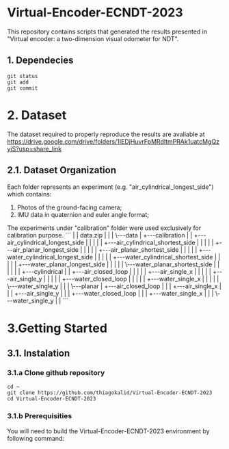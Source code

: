 # Virtual-Encoder-ECNDT-2023

This repository contains scripts that generated the results presented in "Virtual encoder: a two-dimension visual odometer for NDT".

## 1. Dependecies
```
git status
git add
git commit
```

# 2. Dataset

The dataset required to properly reproduce the results are avaliable at <a href="https://drive.google.com/drive/folders/1IEDjHuvrFpMRdltmPRAk1uatcMgQzyiS?usp=share_link"> https://drive.google.com/drive/folders/1IEDjHuvrFpMRdltmPRAk1uatcMgQzyiS?usp=share_link </a> 

## 2.1. Dataset Organization
Each folder represents an experiment (e.g. "air_cylindrical_longest_side") which contains:
<ol>
  <li>Photos of the ground-facing camera;</li>
  <li>IMU data in quaternion and euler angle format;</li>
</ol> 
The experiments under "calibration" folder were used exclusively for calibration purpose.
```
|   |   data.zip
|   |   
|   \---data
|       +---calibration
|       |   +---air_cylindrical_longest_side
|       |   |       
|       |   +---air_cylindrical_shortest_side
|       |   |       
|       |   +---air_planar_longest_side
|       |   |       
|       |   +---air_planar_shortest_side
|       |   |       
|       |   +---water_cylindrical_longest_side
|       |   |       
|       |   +---water_cylindrical_shortest_side
|       |   |       
|       |   +---water_planar_longest_side
|       |   |       
|       |   \---water_planar_shortest_side
|       |   	| 
|       |           
|       +---cylindrical
|       |   +---air_closed_loop
|       |   |       
|       |   +---air_single_x
|       |   |       
|       |   +---air_single_y
|       |   |       
|       |   +---water_closed_loop
|       |   |       
|       |   +---water_single_x
|       |   |       
|       |   \---water_single_y
|       |           
|       \---planar
|           +---air_closed_loop
|           |       
|           +---air_single_x
|           |       
|           +---air_single_y
|           |       
|           +---water_closed_loop
|           |       
|           +---water_single_x
|           |       
|           \---water_single_y
|               
|               
```

# 3.Getting Started
## 3.1. Instalation
### 3.1.a Clone github repository
```
cd ~
git clone https://github.com/thiagokalid/Virtual-Encoder-ECNDT-2023
cd Virtual-Encoder-ECNDT-2023
```

### 3.1.b Prerequisities
You will need to build the Virtual-Encoder-ECNDT-2023 environment by following command:

